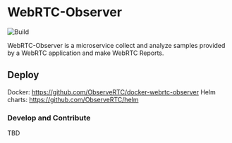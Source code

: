 WebRTC-Observer
===

![Build](https://github.com/ObserveRTC/observer/actions/workflows/build.yml/badge.svg)

WebRTC-Observer is a microservice collect and analyze 
samples provided by a WebRTC application and make 
WebRTC Reports.

## Deploy

Docker: https://github.com/ObserveRTC/docker-webrtc-observer 
Helm charts: https://github.com/ObserveRTC/helm


### Develop and Contribute

TBD




 


